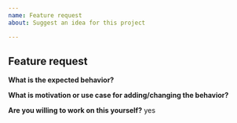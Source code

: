 ```yaml
---
name: Feature request
about: Suggest an idea for this project

---
```


## Feature request

**What is the expected behavior?**


**What is motivation or use case for adding/changing the behavior?**


**Are you willing to work on this yourself?**
yes